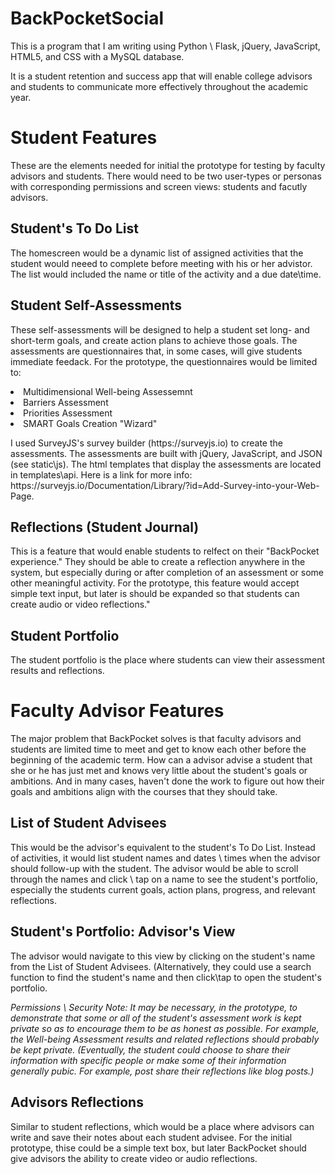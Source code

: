 # BackPocketSocial
<p>This is a program that I am writing using Python \ Flask, jQuery, JavaScript, HTML5, and CSS with a MySQL database.</p>
<p>It is a student retention and success app that will enable college advisors and students to communicate more effectively throughout the academic year.</p>
<h1>Student Features</h1>
<p>These are the elements needed for initial the prototype for testing by faculty advisors and students. There would need to be two user-types or personas with corresponding permissions and screen views: students and facutly advisors. </p>
 <h2>Student's To Do List</h2>
   <p>The homescreen would be a dynamic list of assigned activities that the student would neeed to complete before meeting with his or her advistor. The list would included the name or title of the activity and a due date\time.</p>
   <h2>Student Self-Assessments</h2>
     These self-assessments will be designed to help a student set long- and short-term goals, and create action plans to achieve those goals. The assessments are questionnaires that, in some cases, will give students immediate feedack. For the prototype, the questionnaires would be limited to:</p>
     <li>Multidimensional Well-being Assessemnt</li>
     <li>Barriers Assessment</li>
     <li>Priorities Assessment</li>
     <li>SMART Goals Creation "Wizard"</li>
<p>I used SurveyJS's survey builder (https://surveyjs.io) to create the assessments.  The assessments are built with jQuery, JavaScript, and JSON (see static\js). The html templates that display the assessments are located in templates\api. Here is a link for more info: https://surveyjs.io/Documentation/Library/?id=Add-Survey-into-your-Web-Page. 
<h2>Reflections (Student Journal) </h2>
<p>This is a feature that would enable students to relfect on their "BackPocket experience." They should be able to create a reflection anywhere in the system, but especially during or after completion of an assessment or some other meaningful activity. For the prototype, this feature would accept simple text input, but later is should be expanded so that students can create audio or video reflections." 
 <h2> Student Portfolio</h2>
 <p>The student portfolio is the place where students can view their assessment results and reflections. </p>
<h1>Faculty Advisor Features</h1>
The major problem that BackPocket solves is that faculty advisors and students are limited time to meet and get to know each other before the beginning of the academic term. How can a advisor advise a student that she or he has just met and knows very little about the student's goals or ambitions. And in many cases, haven't done the work to figure out how their goals and ambitions align with the courses that they should take. </p>
<h2>List of Student Advisees</h2>
<p>This would be the advisor's equivalent to the student's To Do List. Instead of activities, it would list student names and dates \ times when the advisor should follow-up with the student. The advisor would be able to scroll through the names and click \ tap on a name to see the student's portfolio, especially the students current goals, action plans, progress, and relevant reflections.</p>
<h2>Student's Portfolio: Advisor's View</h2>
<p>The advisor would navigate to this view by clicking on the student's name from the List of Student Advisees. (Alternatively, they could use a search function to find the student's name and then click\tap to open the student's portfolio.</p>
<i>Permissions \ Security Note: It may be necessary, in the prototype, to demonstrate that some or all of the student's assessment work is kept private so as to encourage them to be as honest as possible. For example, the Well-being Assessment results and related reflections should probably be kept private. (Eventually, the student could choose to share their information with specific people or make some of their information generally pubic. For example, post share their reflections like blog posts.)</i>
<h2>Advisors Reflections</h2>
Similar to student reflections, which would be a place where advisors can write and save their notes about each student advisee. For the initial prototype, thise could be a simple text box, but later BackPocket should give advisors the ability to create video or audio reflections.</p>



     
